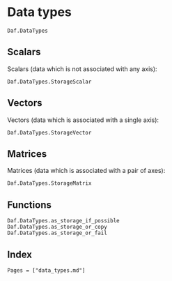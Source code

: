 # Data types

```@docs
Daf.DataTypes
```

## Scalars

Scalars (data which is not associated with any axis):

```@docs
Daf.DataTypes.StorageScalar
```

## Vectors

Vectors (data which is associated with a single axis):

```@docs
Daf.DataTypes.StorageVector
```

## Matrices

Matrices (data which is associated with a pair of axes):

```@docs
Daf.DataTypes.StorageMatrix
```

## Functions

```@docs
Daf.DataTypes.as_storage_if_possible
Daf.DataTypes.as_storage_or_copy
Daf.DataTypes.as_storage_or_fail
```

## Index

```@index
Pages = ["data_types.md"]
```
